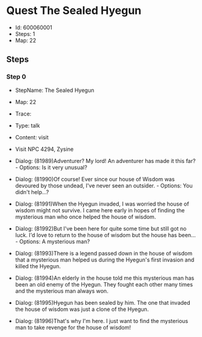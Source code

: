 # Quest The Sealed Hyegun

- Id: 600060001
- Steps: 1
- Map: 22

## Steps

### Step 0
- StepName:  The Sealed Hyegun
- Map:  22
- Trace:  
- Type:  talk
- Content:  visit
- Visit NPC 4294, Zysine

- Dialog: (81989)Adventurer? My lord! An adventurer has made it this far? - Options: Is it very unusual?
- Dialog: (81990)Of course! Ever since our house of Wisdom was devoured by those undead, I've never seen an outsider. - Options: You didn't help...?
- Dialog: (81991)When the Hyegun invaded, I was worried the house of wisdom might not survive. I came here early in hopes of finding the mysterious man who once helped the house of wisdom.
- Dialog: (81992)But I've been here for quite some time but still got no luck. I'd love to return to the house of wisdom but the house has been... - Options: A mysterious man?
- Dialog: (81993)There is a legend passed down in the house of wisdom that a mysterious man helped us during the Hyegun's first invasion and killed the Hyegun.
- Dialog: (81994)An elderly in the house told me this mysterious man has been an old enemy of the Hyegun. They fought each other many times and the mysterious man always won.
- Dialog: (81995)Hyegun has been sealed by him. The one that invaded the house of wisdom was just a clone of the Hyegun.
- Dialog: (81996)That's why I'm here. I just want to find the mysterious man to take revenge for the house of wisdom!


